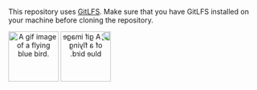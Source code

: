 This repository uses [GitLFS](https://git-lfs.github.com/). Make sure that you have GitLFS installed on your machine before cloning the repository.

<img src="https://64.media.tumblr.com/tumblr_m11p8m1Pd71r01wb9o1_400.gifv" style="text-align: center;" width="auto" height="100" alt="A gif image of a flying blue bird.">


<img src="https://64.media.tumblr.com/tumblr_m11p8m1Pd71r01wb9o1_400.gifv" style="text-align: center; transform: scaleX(-1);" width="auto" height="100"  alt="A gif image of a flying blue bird.">

